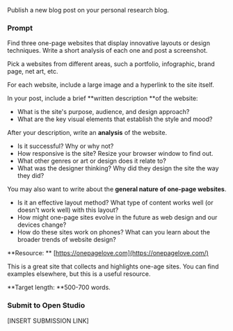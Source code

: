 Publish a new blog post on your personal research blog.

### Prompt

Find three one-page websites that display innovative layouts or design techniques. Write a short analysis of each one and post a screenshot.

Pick a websites from different areas, such a portfolio, infographic, brand page, net art, etc.

For each website, include a large image and a hyperlink to the site itself.

In your post, include a brief **written description **of the website:

* What is the site's purpose, audience, and design approach? 
* What are the key visual elements that establish the style and mood?

After your description, write an **analysis** of the website.

* Is it successful? Why or why not? 
* How responsive is the site? Resize your browser window to find out. 
* What other genres or art or design does it relate to? 
* What was the designer thinking? Why did they design the site the way they did? 

You may also want to write about the **general nature of one-page websites**.

* Is it an effective layout method? What type of content works well \(or doesn't work well\) with this layout? 
* How might one-page sites evolve in the future as web design and our devices change?
* How do these sites work on phones? What can you learn about the broader trends of website design? 

**Resource: ** [https://onepagelove.com](https://onepagelove.com/)

This is a great site that collects and highlights one-age sites. You can find examples elsewhere, but this is a useful resource.

**Target length: **500-700 words. 

### Submit to Open Studio

\[INSERT SUBMISSION LINK\]

